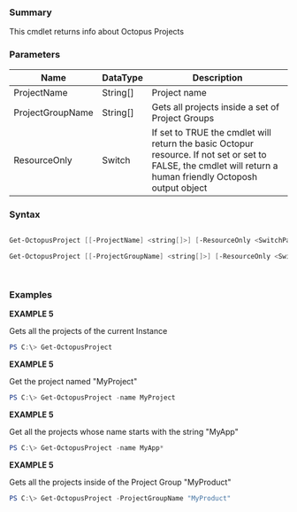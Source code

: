 ﻿### Summary
This cmdlet returns info about Octopus Projects
### Parameters
| Name | DataType          | Description |
| ------------- | ----------- | ----------- |
| ProjectName | String[] |  Project name     |
| ProjectGroupName | String[] |  Gets all projects inside a set of Project Groups     |
| ResourceOnly | Switch |  If set to TRUE the cmdlet will return the basic Octopur resource. If not set or set to FALSE, the cmdlet will return a human friendly Octoposh  output object     |

### Syntax
``` powershell

Get-OctopusProject [[-ProjectName] <string[]>] [-ResourceOnly <SwitchParameter>] [<CommonParameters>]

Get-OctopusProject [[-ProjectGroupName] <string[]>] [-ResourceOnly <SwitchParameter>] [<CommonParameters>]




``` 

### Examples
**EXAMPLE 5**

Gets all the projects of the current Instance

 ``` powershell 
 PS C:\> Get-OctopusProject
 ``` 

**EXAMPLE 5**

Get the project named "MyProject"

 ``` powershell 
 PS C:\> Get-OctopusProject -name MyProject
 ``` 

**EXAMPLE 5**

Get all the projects whose name starts with the string "MyApp"

 ``` powershell 
 PS C:\> Get-OctopusProject -name MyApp*
 ``` 

**EXAMPLE 5**

Gets all the projects inside of the Project Group "MyProduct"

 ``` powershell 
 PS C:\> Get-OctopusProject -ProjectGroupName "MyProduct"
 ``` 

